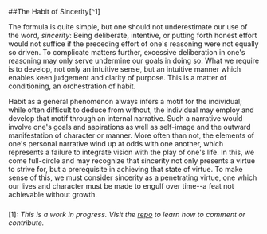 ##The Habit of Sincerity[^1]

The formula is quite simple, but one should not underestimate our use of the word, *sincerity*:  Being deliberate, intentive, or putting forth honest effort would not suffice if the preceding effort of one's reasoning were not equally so driven.  To complicate matters further, excessive deliberation in one's reasoning may only serve undermine our goals in doing so.  What we require is to develop, not only an intuitive sense, but an intuitive manner which enables keen judgement and clarity of purpose.  This is a matter of conditioning, an orchestration of habit.

Habit as a general phenomenon always infers a motif for the individual; while often difficult to deduce from without, the individual may employ and develop that motif through an internal narrative.  Such a narrative would involve one's goals and aspirations as well as self-image and the outward manifestation of character or manner.  More often than not, the elements of one's personal narrative wind up at odds with one another, which represents a failure to integrate vision with the play of one's life.  In this, we come full-circle and may recognize that sincerity not only presents a virtue to strive for, but a prerequisite in achieving that state of virtue.  To make sense of this, we must consider sincerity as a penetrating virtue, one which our lives and character must be made to engulf over time--a feat not achievable without growth.

###

[1]: *This is a work in progress.  Visit the [repo](https://github.com/rapidExpedition/Xenanthropy) to learn how to comment or contribute.*
